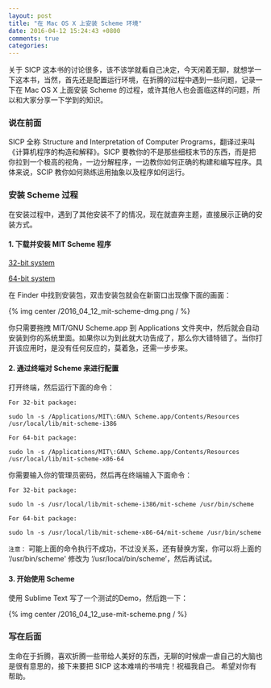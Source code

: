 ```yaml
---
layout: post
title: "在 Mac OS X 上安装 Scheme 环境"
date: 2016-04-12 15:24:43 +0800
comments: true
categories: 
---
```


关于 SICP 这本书的讨论很多，该不该学就看自己决定，今天闲着无聊，就想学一下这本书，当然，首先还是配置运行环境，在折腾的过程中遇到一些问题，记录一下在 Mac OS X 上面安装 Scheme 的过程，或许其他人也会面临这样的问题，所以和大家分享一下学到的知识。

<!--more-->

### 说在前面

SICP 全称 Structure and Interpretation of Computer Programs，翻译过来叫《计算机程序的构造和解释》。SICP 要教你的不是那些细枝末节的东西，而是把你拉到一个极高的视角，一边分解程序，一边教你如何正确的构建和编写程序。具体来说，SCIP 教你如何熟练运用抽象以及程序如何运行。

### 安装 Scheme 过程

在安装过程中，遇到了其他安装不了的情况，现在就直奔主题，直接展示正确的安装方式。

#### 1. 下载并安装 MIT Scheme 程序

[32-bit system](http://ftp.gnu.org/gnu/mit-scheme/stable.pkg/9.2/mit-scheme-9.2-i386.dmg)

[64-bit system](http://ftp.gnu.org/gnu/mit-scheme/stable.pkg/9.2/mit-scheme-9.2-x86-64.dmg)

在 Finder 中找到安装包，双击安装包就会在新窗口出现像下面的画面：

{% img center /2016_04_12_mit-scheme-dmg.png / %}

你只需要拖拽 MIT/GNU Scheme.app 到 Applications 文件夹中，然后就会自动安装到你的系统里面。如果你以为到此就大功告成了，那么你大错特错了。当你打开该应用时，是没有任何反应的，莫着急，还需一步步来。

#### 2. 通过终端对 Scheme 来进行配置

打开终端，然后运行下面的命令：


`For 32-bit package:`

	sudo ln -s /Applications/MIT\:GNU\ Scheme.app/Contents/Resources /usr/local/lib/mit-scheme-i386
	
`For 64-bit package:`


	sudo ln -s /Applications/MIT\:GNU\ Scheme.app/Contents/Resources /usr/local/lib/mit-scheme-x86-64
	
你需要输入你的管理员密码，然后再在终端输入下面命令：	


`For 32-bit package:`

	sudo ln -s /usr/local/lib/mit-scheme-i386/mit-scheme /usr/bin/scheme

`For 64-bit package:`


	sudo ln -s /usr/local/lib/mit-scheme-x86-64/mit-scheme /usr/bin/scheme

`注意：`
可能上面的命令执行不成功，不过没关系，还有替换方案，你可以将上面的 ‘/usr/bin/scheme' 修改为  ‘/usr/local/bin/scheme’，然后再试试。

#### 3. 开始使用 Scheme

使用 Sublime Text 写了一个测试的Demo，然后跑一下：

{% img center /2016_04_12_use-mit-scheme.png / %}

### 写在后面

生命在于折腾，喜欢折腾一些带给人美好的东西，无聊的时候虐一虐自己的大脑也是很有意思的，接下来要把 SICP 这本难啃的书啃完！祝福我自己。
希望对你有帮助。


